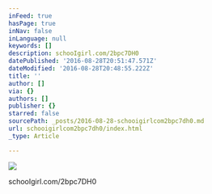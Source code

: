 ```yaml
---
inFeed: true
hasPage: true
inNav: false
inLanguage: null
keywords: []
description: schooIgirl.com/2bpc7DH0
datePublished: '2016-08-28T20:51:47.571Z'
dateModified: '2016-08-28T20:48:55.222Z'
title: ''
author: []
via: {}
authors: []
publisher: {}
starred: false
sourcePath: _posts/2016-08-28-schooigirlcom2bpc7dh0.md
url: schooigirlcom2bpc7dh0/index.html
_type: Article

---
```

![](https://the-grid-user-content.s3-us-west-2.amazonaws.com/a66c5694-4348-4b2e-8006-fb2700a8c66b.jpg)

schooIgirl.com/2bpc7DH0